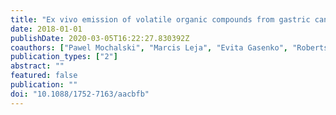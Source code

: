 ```yaml
---
title: "Ex vivo emission of volatile organic compounds from gastric cancer and non-cancerous tissue"
date: 2018-01-01
publishDate: 2020-03-05T16:22:27.830392Z
coauthors: ["Pawel Mochalski", "Marcis Leja", "Evita Gasenko", "Roberts Skapars", "Daiga Santare", "Armands Sivins", "Dan Erik Aronsson", "Clemens Ager", "Carsten Jaeschke", "Gidi Shani", "Jan Mitrovics", "Christopher A. Mayhew", "Hossam Haick"]
publication_types: ["2"]
abstract: ""
featured: false
publication: ""
doi: "10.1088/1752-7163/aacbfb"
---
```


